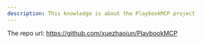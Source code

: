 ```yaml
---
description: This knowledge is about the PlaybookMCP project
---
```


The repo url: https://github.com/xuezhaojun/PlaybookMCP
